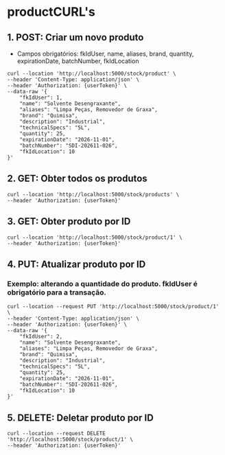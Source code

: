 # productCURL's

## 1. POST: Criar um novo produto

-  Campos obrigatórios: fkIdUser, name, aliases, brand, quantity, expirationDate, batchNumber, fkIdLocation

```
curl --location 'http://localhost:5000/stock/product' \
--header 'Content-Type: application/json' \
--header 'Authorization: {userToken}' \
--data-raw '{
    "fkIdUser": 1,
    "name": "Solvente Desengraxante",
    "aliases": "Limpa Peças, Removedor de Graxa",
    "brand": "Quimisa",
    "description": "Industrial",
    "technicalSpecs": "5L",
    "quantity": 25,
    "expirationDate": "2026-11-01",
    "batchNumber": "SDI-202611-026",
    "fkIdLocation": 10
}'
```

## 2. GET: Obter todos os produtos

```
curl --location 'http://localhost:5000/stock/products' \
--header 'Authorization: {userToken}'
```

## 3. GET: Obter produto por ID

```
curl --location 'http://localhost:5000/stock/product/1' \
--header 'Authorization: {userToken}'
```

## 4. PUT: Atualizar produto por ID

### Exemplo: alterando a quantidade do produto. fkIdUser é obrigatório para a transação.

```
curl --location --request PUT 'http://localhost:5000/stock/product/1' \
--header 'Content-Type: application/json' \
--header 'Authorization: {userToken}' \
--data-raw '{
    "fkIdUser": 2,
    "name": "Solvente Desengraxante",
    "aliases": "Limpa Peças, Removedor de Graxa",
    "brand": "Quimisa",
    "description": "Industrial",
    "technicalSpecs": "5L",
    "quantity": 25,
    "expirationDate": "2026-11-01",
    "batchNumber": "SDI-202611-026",
    "fkIdLocation": 10
}'
```

## 5. DELETE: Deletar produto por ID

```
curl --location --request DELETE 'http://localhost:5000/stock/product/1' \
--header 'Authorization: {userToken}'
```
